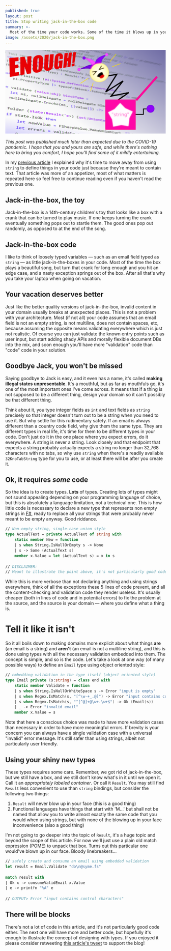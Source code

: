 ```yaml
---
published: true
layout: post
title: Stop writing jack-in-the-box code
summary: >-
  Most of the time your code works. Some of the time it blows up in your face. It's time to stick to the first scenario.
image: /assets/2020/jack-in-the-box.png
---
```


![splash](/assets/2020/jack-in-the-box.png)

<div class="message">
  <i>
    This post was published much later than expected due to the COVID-19 pandemic. I hope that you and yours are safe, and while there's nothing here to bring you comfort, I hope you'll find some of it mildly entertaining.
  </i>
</div>

In my [previous article](/fun/_posts/2020-03-04-these-arent-the-types.md) I explained why it's time to move away from using `string` to define things in your code just because they're meant to contain text. That article was more of an appetizer, most of what matters is repeated here so feel free to continue reading even if you haven't read the previous one.

## Jack-in-the-box, the toy

Jack-in-the-box is a 14th-century children's toy that looks like a box with a crank that can be turned to play music. If one keeps turning the crank eventually something pops out to startle them. The good ones pop out randomly, as opposed to at the end of the song.

## Jack-in-the-box code

I like to think of loosely typed variables — such as an email field typed as `string` — as little jack-in-the-boxes in your code. Most of the time the box plays a beautiful song, but turn that crank for long enough and you hit an edge case, and a nasty exception springs out of the box. After all that's why you take your laptop when going on vacation.

## Your vacation deserves better

Just like the better quality versions of jack-in-the-box, invalid content in your domain usually breaks at unexpected places. This is not a problem with your architecture. Most (if not all) your code assumes that an email field is not an empty string, is not multiline, does not contain spaces, etc, because assuming the opposite means validating everywhere which is just not realistic. Of course you can just validate the known entry points such as user input, but start adding shady APIs and morally flexible document DBs into the mix, and soon enough you'll have more "validation" code than "code" code in your solution.

## Goodbye Jack, you won't be missed

Saying goodbye to Jack is easy, and it even has a name, it's called **making illegal states unpresentable**. It's a mouthful, but as far as mouthfuls go, it's one of the most important ones I've come across. It means that if a thing is not supposed to be a different thing, design your domain so it can't possibly be that different thing.

Think about it, you type integer fields as `int` and text fields as `string` precisely so that integer doesn't turn out to be a string when you need to use it. But why settle for this rudimentary safety. If an email is always different than a country code field, why give them the same type. They are different types in real life, it's time for them to be different types in your code. Don't just do it in the one place where you expect errors, do it everywhere. A string is never a string. Look closely and that endpoint that expects a string probably actually expects a string no longer than 32,768 characters with no tabs, so why use `string` when there's a readily available `32KnoTabString` type for you to use, or at least there will be after you create it.

## Ok, it requires *some* code

So the idea is to create types. **Lots** of types. Creating lots of types might not sound appealing depending on your programming language of choice, but this is absolutely a language limitation, not a technical one. This is how little code is necessary to declare a new type that represents non empty strings in [F#](http://fsharp.org), ready to replace all your strings that were probably never meant to be empty anyway. Good riddance.

```fsharp
// Non-empty string, single-case union style
type ActualText = private ActualText of string with
    static member New = function
    | s when String.IsNullOrEmpty s -> None
    | s -> Some (ActualText s)
    member x.Value = let (ActualText s) = x in s

// DISCLAIMER:
// Meant to illustrate the point above, it's not particularly good code
```

While this is more verbose than not declaring anything and using strings everywhere, think of all the exceptions these 5 lines of code prevent, and all the content-checking and validation code they render useless. It's usually cheaper (both in lines of code and in potential errors) to fix the problem at the source, and the source is your domain — where you define what a thing is.

# Tell it like it isn't

So it all boils down to making domains more explicit about what things **are** (an email *is* a string) and **aren't** (an email is not a multiline string), and this is done using types with all the necessary validation embedded into them. The concept is simple, and so is the code. Let's take a look at one way (of many possible ways) to define an `Email` type using object oriented style:

```fsharp
// embedding validation in the type itself (object oriented style)
type Email private (s:string) = class end with
    static member Validate = function
    | s when String.IsNullOrWhiteSpace s -> Error "input is empty"
    | s when Regex.IsMatch(s, "[^\w-+_.@]") -> Error "input contains control characters"
    | s when Regex.IsMatch(s, "^[^@]+@\w+.\w+$") -> Ok (Email(s))
    | _ -> Error "invalid email"
    member x.Value = s
```

Note that here a conscious choice was made to have more validation cases than necessary in order to have more meaningful errors. If brevity is your concern you can always have a single validation case with a universal "invalid" error message. It's still safer than using strings, albeit not particularly user friendly.

## Using your shiny new types

These types requires some care. Remember, we got rid of jack-in-the-box, but we still have a box, and we still don't know what's in it until we open it. Call it an *appropriately labeled container*. Or call it `Result`. You may still find `Result` less convenient to use than `string` bindings, but consider the following two things:

1. `Result` will never blow up in your face (this is a good thing)
2. Functional languages have things that start with 'M...' but shall not be named that allow you to write almost exactly the same code that you would when using strings, but with none of the blowing up in your face inconvenience (also a good thing)
   
I'm not going to go deeper into the topic of `Result`, it's a huge topic and beyond the scope of this article. For now we'll just use a plain old match expression (POME) to unpack that box. Turns out this particular one would've blown up in our face. Bloody linebreakers...

```fsharp
// safely create and consume an email using embedded validation
let result = Email.Validate "do\n@syme.fs"

match result with
| Ok x -> consumeValidEmail x.Value
| e -> printfn "%A" e

// OUTPUT> Error "input contains control characters"
```

## There will be blocks

There's not a lot of code in this article, and it's not particularly good code either. The next one will have more and better code, but hopefully it's enough to illustrate the concept of designing with types. If you enjoyed it please consider retweeting [this article's tweet](http://twitter.com/fishyrock) to support the blog!